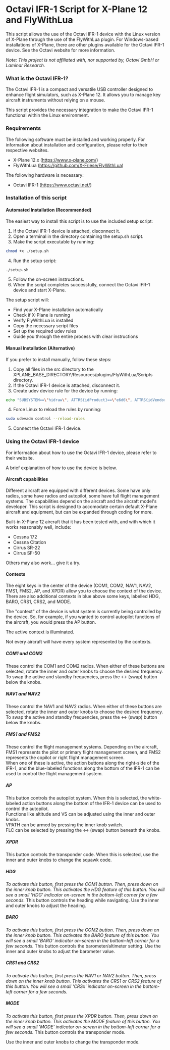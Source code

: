 # Octavi IFR-1 Script for X-Plane 12 and FlyWithLua
This script allows the use of the Octavi IFR-1 device with the Linux version of X-Plane through the use of the FlyWithLua plugin. 
For Windows-based installations of X-Plane, there are other plugins available for the Octavi IFR-1 device.  See the Octavi website for more information.

_Note: This project is not affiliated with, nor supported by, Octavi GmbH or Laminar Research._

### What is the Octavi IFR-1?
The Octavi IFR-1 is a compact and versatile USB controller designed to enhance flight simulators, such as X-Plane 12. It allows you to manage key aircraft instruments without relying on a mouse.  

This script provides the necessary integration to make the Octavi IFR-1 functional within the Linux environment.

### Requirements
The following software must be installed and working properly. For information about installation and configuration, please refer to their respective websites.  
* X-Plane 12.x (https://www.x-plane.com/)  
* FlyWithLua (https://github.com/X-Friese/FlyWithLua)

The following hardware is necessary:
* Octavi IFR-1 (https://www.octavi.net/)

### Installation of this script

#### Automated Installation (Recommended)
The easiest way to install this script is to use the included setup script:

1. If the Octavi IFR-1 device is attached, disconnect it.
2. Open a terminal in the directory containing the setup.sh script.
3. Make the script executable by running:
```bash
chmod +x ./setup.sh
```
4. Run the setup script:
```bash
./setup.sh
```
5. Follow the on-screen instructions.
6. When the script completes successfully, connect the Octavi IFR-1 device and start X-Plane.

The setup script will:
- Find your X-Plane installation automatically
- Check if X-Plane is running
- Verify FlyWithLua is installed
- Copy the necessary script files
- Set up the required udev rules
- Guide you through the entire process with clear instructions

#### Manual Installation (Alternative)
If you prefer to install manually, follow these steps:

1. Copy all files in the src directory to the XPLANE_BASE_DIRECTORY/Resources/plugins/FlyWithLua/Scripts directory.
2. If the Octavi IFR-1 device is attached, disconnect it.
3. Create udev device rule for the device by running:
```bash
echo "SUBSYSTEM==\"hidraw\", ATTRS{idProduct}==\"e6d6\", ATTRS{idVendor}==\"04d8\", MODE=\"0777\"" | sudo tee /etc/udev/rules.d/99-octavi.rules
```
4. Force Linux to reload the rules by running:
```bash
sudo udevadm control --reload-rules
```
5. Connect the Octavi IFR-1 device.

### Using the Octavi IFR-1 device
For information about how to use the Octavi IFR-1 device, please refer to their website.  

A brief explanation of how to use the device is below.

#### Aircraft capabilities
Different aircraft are equipped with different devices. Some have only radios, some have radios and autopilot, some have full flight management systems. The capabilities depend on the aircraft and the aircraft model's developer. This script is designed to accomodate certain default X-Plane aircraft and equipment, but can be expanded through coding for more.  

Built-in X-Plane 12 aircraft that it has been tested with, and with which it works reasonably well, include:  
* Cessna 172
* Cessna Citation
* Cirrus SR-22
* Cirrus SF-50

Others may also work... give it a try.

#### Contexts
The eight keys in the center of the device (COM1, COM2, NAV1, NAV2, FMS1, FMS2, AP, and XPDR) allow you to choose the context of the device.  There are also additional contexts in blue above some keys, labelled HDG, BARO, CRS1, CRS2, and MODE.  

The "context" of the device is what system is currently being controlled by the device.  So, for example, if you wanted to control autopilot functions of the aircraft, you would press the AP button.  

The active context is illuminated.  

Not every aircraft will have every system represented by the contexts.


##### COM1 and COM2
These control the COM1 and COM2 radios.  When either of these buttons are selected, rotate the inner and outer knobs to choose the desired frequency.  To swap the active and standby frequencies, press the ↔ (swap) button below the knobs.

##### NAV1 and NAV2
These control the NAV1 and NAV2 radios.  When either of these buttons are selected, rotate the inner and outer knobs to choose the desired frequency.  To swap the active and standby frequencies, press the ↔ (swap) button below the knobs.

##### FMS1 and FMS2
These control the flight management systems.  Depending on the aircraft, FMS1 represents the pilot or primary flight management screen, and FMS2 represents the copilot or right flight management screen.    
When one of these is active, the action buttons along the right-side of the IFR-1, and the blue-labeled functions along the bottom of the IFR-1 can be used to control the flight management system.

##### AP
This button controls the autopilot system.  When this is selected, the white-labeled action buttons along the bottom of the IFR-1 device can be used to control the autopilot.  
Functions like altitude and VS can be adjusted using the inner and outer knobs.  
VPATH can be armed by pressing the inner knob switch.  
FLC can be selected by pressing the ↔ (swap) button beneath the knobs.

##### XPDR
This button controls the transponder code.  When this is selected, use the inner and outer knobs to change the squawk code.

##### HDG
_To activate this button, first press the COM1 button. Then, press down on the inner knob button.  This activates the HDG feature of this button.  You will see a small 'HDG' indicator on-screen in the bottom-left corner for a few seconds._
This button controls the heading while navigating. Use the inner and outer knobs to adjust the heading. 

##### BARO
_To activate this button, first press the COM2 button. Then, press down on the inner knob button.  This activates the BARO feature of this button.  You will see a small 'BARO' indicator on-screen in the bottom-left corner for a few seconds._
This button controls the barometer/altimeter setting. Use the inner and outer knobs to adjust the barometer value.

##### CRS1 and CRS2
_To activate this button, first press the NAV1 or NAV2 button. Then, press down on the inner knob button.  This activates the CRS1 or CRS2 feature of this button.  You will see a small 'CRSx' indicator on-screen in the bottom-left corner for a few seconds._

##### MODE
_To activate this button, first press the XPDR button. Then, press down on the inner knob button.  This activates the MODE feature of this button.  You will see a small 'MODE' indicator on-screen in the bottom-left corner for a few seconds._
This button controls the transponder mode.      

Use the inner and outer knobs to change the transponder mode.

